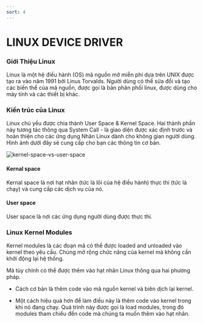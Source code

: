 ```yaml
---
sort: 4
---
```


# LINUX DEVICE DRIVER

### Giới Thiệu Linux

Linux là một hệ điều hành (OS) mã nguồn mở miễn phí dựa trên UNIX được tạo ra vào năm 1991 bởi Linus Torvalds.
Người dùng có thể sửa đổi và tạo các biến thể của mã nguồn, được gọi là bản phân phối linux, được dùng cho máy tính
và các thiết bị khác.

### Kiến trúc của Linux

Linux chủ yếu được chia thành User Space & Kernel Space. Hai thành phần này tương tác thông qua System Call - là giao diện
được xác định trước và hoàn thiện cho các ứng dụng Nhân Linux dành cho không gian người dùng. Hình ảnh dưới đây sẽ cung cấp
cho bạn các thông tin cơ bản.

![kernel-space-vs-user-space](https://user-images.githubusercontent.com/86546911/188902721-686bd2f9-8055-42d3-86bf-a837a25fa670.png)

#### Kernal space

Kernal space là nơi hạt nhân (tức là lõi của hệ điều hành) thực thi (tức là chạy) và cung cấp các dịch vụ của nó.

#### User space

User space là nơi các ứng dụng người dùng được thực thi.

### Linux Kernel Modules

Kernel modules là các đoạn mã có thể được loaded and unloaded vào kernel theo yêu cầu. Chúng mở rộng chức năng của kernel mà không cần
khởi động lại hệ thống.

Mã tùy chỉnh có thể được thêm vào hạt nhân Linux thông qua hai phương pháp.

- Cách cơ bản là thêm code vào mã nguồn kernel và biên dịch lại kernel.

- Một cách hiệu quả hơn để làm điều này là thêm code vào kernel trong khi nó đang chạy. Quá trình này được gọi là load modules,
trong đó modules tham chiếu đến code mà chúng ta muốn thêm vào hạt nhân.





